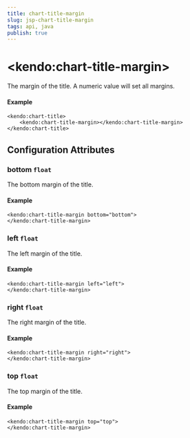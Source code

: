 ```yaml
---
title: chart-title-margin
slug: jsp-chart-title-margin
tags: api, java
publish: true
---
```


# \<kendo:chart-title-margin\>

The margin of the title. A numeric value will set all margins.

#### Example
    <kendo:chart-title>
        <kendo:chart-title-margin></kendo:chart-title-margin>
    </kendo:chart-title>

## Configuration Attributes

### bottom `float`

The bottom margin of the title.

#### Example
    <kendo:chart-title-margin bottom="bottom">
    </kendo:chart-title-margin>

### left `float`

The left margin of the title.

#### Example
    <kendo:chart-title-margin left="left">
    </kendo:chart-title-margin>

### right `float`

The right margin of the title.

#### Example
    <kendo:chart-title-margin right="right">
    </kendo:chart-title-margin>

### top `float`

The top margin of the title.

#### Example
    <kendo:chart-title-margin top="top">
    </kendo:chart-title-margin>

 
